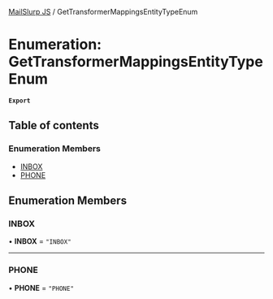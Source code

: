 [MailSlurp JS](../README.md) / GetTransformerMappingsEntityTypeEnum

# Enumeration: GetTransformerMappingsEntityTypeEnum

**`Export`**

## Table of contents

### Enumeration Members

- [INBOX](GetTransformerMappingsEntityTypeEnum.md#inbox)
- [PHONE](GetTransformerMappingsEntityTypeEnum.md#phone)

## Enumeration Members

### INBOX

• **INBOX** = ``"INBOX"``

___

### PHONE

• **PHONE** = ``"PHONE"``

